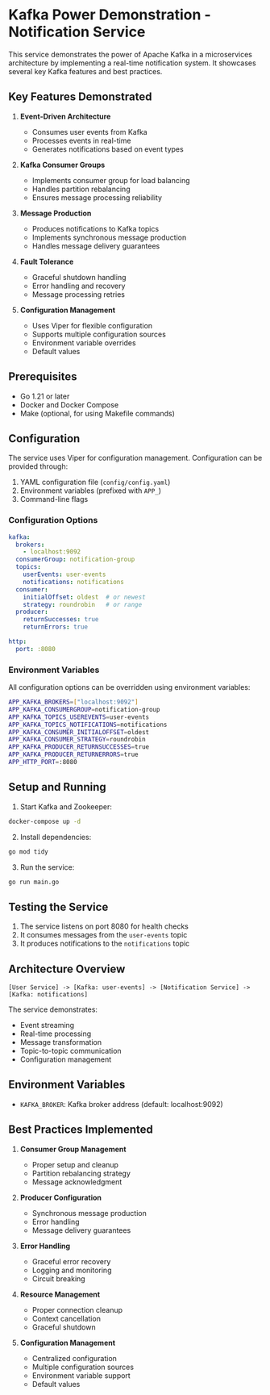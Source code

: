 # Kafka Power Demonstration - Notification Service

This service demonstrates the power of Apache Kafka in a microservices architecture by implementing a real-time notification system. It showcases several key Kafka features and best practices.

## Key Features Demonstrated

1. **Event-Driven Architecture**
   - Consumes user events from Kafka
   - Processes events in real-time
   - Generates notifications based on event types

2. **Kafka Consumer Groups**
   - Implements consumer group for load balancing
   - Handles partition rebalancing
   - Ensures message processing reliability

3. **Message Production**
   - Produces notifications to Kafka topics
   - Implements synchronous message production
   - Handles message delivery guarantees

4. **Fault Tolerance**
   - Graceful shutdown handling
   - Error handling and recovery
   - Message processing retries

5. **Configuration Management**
   - Uses Viper for flexible configuration
   - Supports multiple configuration sources
   - Environment variable overrides
   - Default values

## Prerequisites

- Go 1.21 or later
- Docker and Docker Compose
- Make (optional, for using Makefile commands)

## Configuration

The service uses Viper for configuration management. Configuration can be provided through:

1. YAML configuration file (`config/config.yaml`)
2. Environment variables (prefixed with `APP_`)
3. Command-line flags

### Configuration Options

```yaml
kafka:
  brokers:
    - localhost:9092
  consumerGroup: notification-group
  topics:
    userEvents: user-events
    notifications: notifications
  consumer:
    initialOffset: oldest  # or newest
    strategy: roundrobin   # or range
  producer:
    returnSuccesses: true
    returnErrors: true

http:
  port: :8080
```

### Environment Variables

All configuration options can be overridden using environment variables:

```bash
APP_KAFKA_BROKERS=["localhost:9092"]
APP_KAFKA_CONSUMERGROUP=notification-group
APP_KAFKA_TOPICS_USEREVENTS=user-events
APP_KAFKA_TOPICS_NOTIFICATIONS=notifications
APP_KAFKA_CONSUMER_INITIALOFFSET=oldest
APP_KAFKA_CONSUMER_STRATEGY=roundrobin
APP_KAFKA_PRODUCER_RETURNSUCCESSES=true
APP_KAFKA_PRODUCER_RETURNERRORS=true
APP_HTTP_PORT=:8080
```

## Setup and Running

1. Start Kafka and Zookeeper:
```bash
docker-compose up -d
```

2. Install dependencies:
```bash
go mod tidy
```

3. Run the service:
```bash
go run main.go
```

## Testing the Service

1. The service listens on port 8080 for health checks
2. It consumes messages from the `user-events` topic
3. It produces notifications to the `notifications` topic

## Architecture Overview

```
[User Service] -> [Kafka: user-events] -> [Notification Service] -> [Kafka: notifications]
```

The service demonstrates:
- Event streaming
- Real-time processing
- Message transformation
- Topic-to-topic communication
- Configuration management

## Environment Variables

- `KAFKA_BROKER`: Kafka broker address (default: localhost:9092)

## Best Practices Implemented

1. **Consumer Group Management**
   - Proper setup and cleanup
   - Partition rebalancing strategy
   - Message acknowledgment

2. **Producer Configuration**
   - Synchronous message production
   - Error handling
   - Message delivery guarantees

3. **Error Handling**
   - Graceful error recovery
   - Logging and monitoring
   - Circuit breaking

4. **Resource Management**
   - Proper connection cleanup
   - Context cancellation
   - Graceful shutdown

5. **Configuration Management**
   - Centralized configuration
   - Multiple configuration sources
   - Environment variable support
   - Default values 